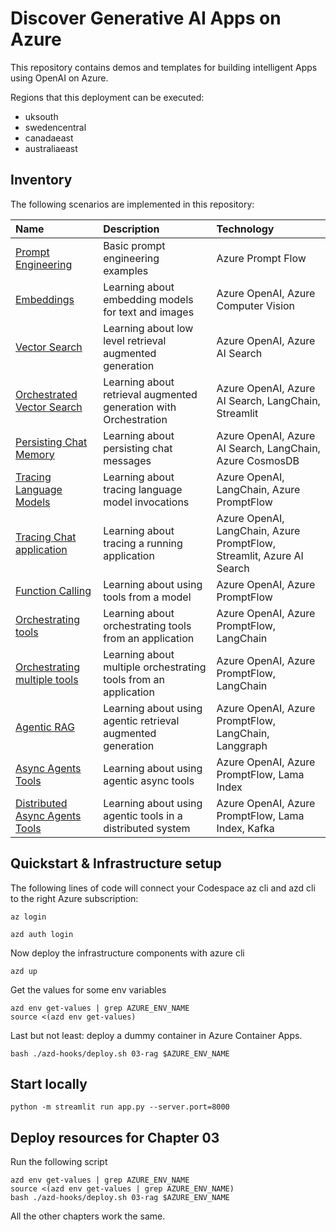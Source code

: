 # Discover Generative AI Apps on Azure
This repository contains demos and templates for building intelligent Apps using OpenAI on Azure.

Regions that this deployment can be executed:
- uksouth
- swedencentral
- canadaeast
- australiaeast


## Inventory

The following scenarios are implemented in this repository:

| Name | Description | Technology  |
| :-- | :--| :-- |
| [Prompt Engineering](./src/01-prompting/basic.ipynb)| Basic prompt engineering examples | Azure Prompt Flow  |
| [Embeddings](./src/02-embeddings/similarity.ipynb)| Learning about embedding models for text and images | Azure OpenAI, Azure Computer Vision  |
| [Vector Search](./src/03-rag/rag-ai-search.ipynb)| Learning about low level retrieval augmented generation | Azure OpenAI, Azure AI Search  |
| [Orchestrated Vector Search](./src/03-rag/app.py)| Learning about retrieval augmented generation with Orchestration | Azure OpenAI, Azure AI Search, LangChain, Streamlit |
| [Persisting Chat Memory](./src/04-orchestration-lc/chat-conversation.ipynb)| Learning about persisting chat messages | Azure OpenAI, Azure AI Search, LangChain, Azure CosmosDB  |
| [Tracing Language Models](./src/04-orchestration-lc/tracing.ipynb)| Learning about tracing language model invocations | Azure OpenAI, LangChain, Azure PromptFlow  |
| [Tracing Chat application](./src/04-orchestration-lc/app.py)| Learning about tracing a running application | Azure OpenAI, LangChain, Azure PromptFlow, Streamlit, Azure AI Search  |
| [Function Calling](./src/05-tools/tools-openai.ipynb)| Learning about using tools from a model | Azure OpenAI, Azure PromptFlow |
| [Orchestrating tools](./src/05-tools/app.py)| Learning about orchestrating tools from an application | Azure OpenAI, Azure PromptFlow, LangChain |
| [Orchestrating multiple tools](./src/05-multi-tools-tag-lc/app.py)| Learning about multiple orchestrating tools from an application | Azure OpenAI, Azure PromptFlow, LangChain |
| [Agentic RAG](./src/06-agents-lg/app.py)| Learning about using agentic retrieval augmented generation | Azure OpenAI, Azure PromptFlow, LangChain, Langgraph |
| [Async Agents Tools](./src/06-agents-tools-li/app.py)| Learning about using agentic async tools | Azure OpenAI, Azure PromptFlow, Lama Index |
| [Distributed Async Agents Tools](./src/06-agents-kafka-li/app.py)| Learning about using agentic tools in a distributed system | Azure OpenAI, Azure PromptFlow, Lama Index, Kafka |

## Quickstart & Infrastructure setup

The following lines of code will connect your Codespace az cli and azd cli to the right Azure subscription:

```
az login

azd auth login

```

Now deploy the infrastructure components with azure cli

```
azd up
```

Get the values for some env variables
```
azd env get-values | grep AZURE_ENV_NAME
source <(azd env get-values)
```

Last but not least: deploy a dummy container in Azure Container Apps. 
```
bash ./azd-hooks/deploy.sh 03-rag $AZURE_ENV_NAME

```

## Start locally

```
python -m streamlit run app.py --server.port=8000
```

## Deploy resources for Chapter 03

Run the following script

```
azd env get-values | grep AZURE_ENV_NAME
source <(azd env get-values | grep AZURE_ENV_NAME)
bash ./azd-hooks/deploy.sh 03-rag $AZURE_ENV_NAME
```

All the other chapters work the same.

